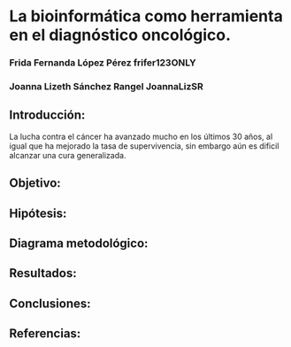 # La bioinformática como herramienta en el diagnóstico oncológico.
### Frida Fernanda López Pérez            frifer123ONLY
### Joanna Lizeth Sánchez Rangel          JoannaLizSR

## Introducción:
La lucha contra el cáncer ha avanzado mucho en los últimos 30 años, al igual que ha mejorado la tasa de supervivencia, sin embargo aún es dificil alcanzar una cura generalizada.

## Objetivo: 



## Hipótesis:



## Diagrama metodológico:



## Resultados:



## Conclusiones:



## Referencias:


